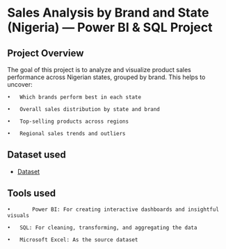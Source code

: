 # Sales Analysis by Brand and State (Nigeria) — Power BI & SQL Project
## Project Overview
The goal of this project is to analyze and visualize product sales performance across Nigerian states, grouped by brand. This helps to uncover:

	•	Which brands perform best in each state
 
	•	Overall sales distribution by state and brand
 
	•	Top-selling products across regions
 
	•	Regional sales trends and outliers
## Dataset used
- <a href="https://github.com/Tomisin-R/portfolioproject/blob/main/state%20breakdown.csv">Dataset</a>
## Tools used

	•       Power BI: For creating interactive dashboards and insightful visuals
 
	•	SQL: For cleaning, transforming, and aggregating the data
 
	•	Microsoft Excel: As the source dataset
 

 

